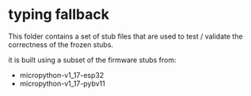 # typing fallback

This folder contains a set of stub files that are used to test / validate the correctness of the frozen stubs.

it is built using a subset of the firmware stubs from: 
- micropython-v1_17-esp32
- micropython-v1_17-pybv11

